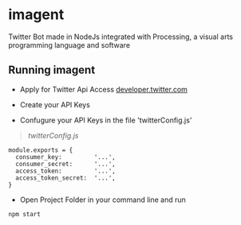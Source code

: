 # imagent
Twitter Bot made in NodeJs integrated with Processing, a visual arts programming language and software

##  Running imagent
- Apply for Twitter Api Access [developer.twitter.com](https://developer.twitter.com)

- Create your API Keys

- Confugure your API Keys in the file 'twitterConfig.js'

>*twitterConfig.js*
```
module.exports = {
  consumer_key:         '...',
  consumer_secret:      '...',
  access_token:         '...',
  access_token_secret:  '...',
}
```

- Open Project Folder in your command line and run
```
npm start
```


